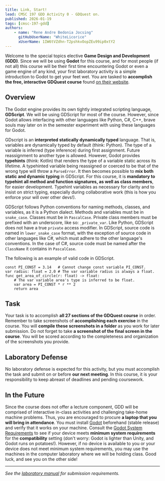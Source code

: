 ```yaml
---
title: Link, Start!
lead: CMSC 197 GDD Activity 0 - GDQuest on.
published: 2026-01-19
tags: [cmsc-197-gdd]
authors:
    - name: "Rene Andre Bedonia Jocsing"
      gitHubUserName: "WhiteLicorice"
      xUserName: 1IW6tVZdhn-T2pshkvOopZEu99ip0xtY2
---
```


Welcome to the special topics elective **Game Design and Development (GDD)**. Since we will be using **Godot** for this course, and for most people (if not all) this course will be their first time encountering Godot or even a game engine of any kind, your first laboratory activity is a simple introduction to Godot to get your feet wet. You are tasked to **accomplish the free, interactive GDQuest course** found [on their website](https://gdquest.github.io/learn-gdscript/).

## Overview

The Godot engine provides its own tightly integrated scripting language, **GDScript**. We will be using GDScript for most of the course. However, since Godot allows interfacing with other languages like Python, C#, C++, brave souls may later on in the semester experiment with using these languages for Godot.

GDscript is an **interpreted statically dynamically typed** language. That is, variables are dynamically typed by default (think: Python). The type of a variable is inferred (type inference) during first assignment. Future reassignment to another type is allowed. However, Godot provides **typehints** (think: Kotlin) that renders the type of a variable static across its lifetime. A typehinted variable being reassigned or coerced to be that of the wrong type will throw a `ParseError`. It then becomes possible to **mix both static and dynamic typing** in GDScript. For this course, it is **mandatory to typehint all method and function signatures, as well as class members**, for easier development. Typehint variables as necessary for clarity and to insist on strict typing, especially during collaborative work (this is how you enforce your will over other devs!).

GDScript follows Python conventions for naming methods, classes, and variables, as it is a Python dialect. Methods and variables must be in `snake_case`. Classes must be in `PascalCase`. Private class members must be prefixed with an underscore, like so: `_private_var`. Like Python, GDScript does not have a true `private` access modifier. In GDScript, source code is named in `lower_snake_case` format, with the exception of source code in other languages like C#, which must adhere to the other language's conventions. In the case of C#, source code must be named after the `ClassName` it contains in `PascalCase`.

The following is an example of valid code in GDScript.

```gdscript
const PI_CONST = 3.14   # Cannot change const variable PI_CONST.
var radius: float = 2.0 # The var variable radius is always a float.
func get_area_of_circle(r: float) -> float:
    # The var variable area's type is inferred to be float.
    var area = PI_CONST * r ** 2
    return area
```

## Task

Your task is to accomplish **all 27 sections of the GDQuest course** in order. Remember to take screenshots of **accomplishing each exercise** in the course. You will **compile these screenshots in a folder** as you work for later submission. Do not forget to take **a screenshot of the final screen in the course**. You will be scored according to the completeness and organization of the screenshots you provide.

## Laboratory Defense

No laboratory defense is expected for this activity, but you must accomplish the task and submit on or before **our next meeting**. In this course, it is your responsibility to keep abreast of deadlines and pending coursework.

## In the Future

Since the course does not offer a lecture component, GDD will be comprised of interactive in-class activities and challenging take-home machine problems. Thus, you are encouraged to procure **a laptop that you will bring in attendance**. You must install [Godot](https://godotengine.org/) beforehand (stable release) and verify that it works on your machine. Consult the [Godot System Requirements](https://docs.godotengine.org/en/stable/about/system_requirements.html) to see if your device meets **minimum system requirements** for the **compatibility** setting (don't worry: Godot is lighter than Unity, and Godot runs on potatoes!). However, if no device is available to you or your device does not meet minimum system requirements, you may use the machines in the computer laboratory where we will be holding class. Good luck, and see you on the other side!

---

*See the [laboratory manual](https://drive.google.com/file/d/1IW6tVZdhn-T2pshkvOopZEu99ip0xtY2/view?usp=drive_link) for submission requirements.*